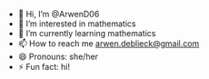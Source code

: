 - 👋 Hi, I’m @ArwenD06
- 👀 I’m interested in mathematics
- 🌱 I’m currently learning mathematics
- 📫 How to reach me arwen.deblieck@gmail.com
- 😄 Pronouns: she/her
- ⚡ Fun fact: hi!

<!---
ArwenD06/ArwenD06 is a ✨ special ✨ repository because its `README.md` (this file) appears on your GitHub profile.
You can click the Preview link to take a look at your changes.
--->
